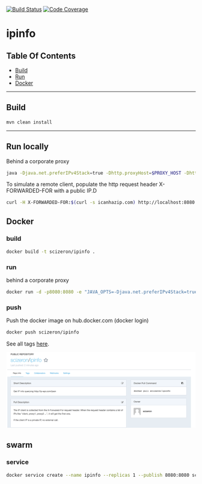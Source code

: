 [![Build Status](https://travis-ci.org/scizeron/ipinfo.svg?branch=master)](https://travis-ci.org/scizeron/ipinfo)
[![Code Coverage](https://img.shields.io/codecov/c/github/scizeron/ipinfo/master.svg)](https://codecov.io/github/scizeron/ipinfo?branch=master)

# ipinfo

## Table Of Contents
- [Build](#Build)
- [Run](#Run-locally)
- [Docker](#Docker)

---

## Build

```sh
mvn clean install
```
---

## Run locally 

Behind a corporate proxy

```sh
java -Djava.net.preferIPv4Stack=true -Dhttp.proxyHost=$PROXY_HOST -Dhttp.proxyPort=$PROXY_PORT -jar target/app.jar  
```

To simulate a remote client, populate the http request header X-FORWARDED-FOR with a public IP.D

```sh
curl -H X-FORWARDED-FOR:$(curl -s icanhazip.com) http://localhost:8080
```

## Docker

### build

```sh
docker build -t scizeron/ipinfo .
```

### run

behind a corporate proxy

```sh
docker run -d -p8080:8080 -e "JAVA_OPTS=-Djava.net.preferIPv4Stack=true -Dhttp.proxyHost=$PROXY_HOST -Dhttp.proxyPort=$PROXY_PORT" scizeron/ipinfo
```

### push 

Push the docker image on hub.docker.com (docker login)

```sh
docker push scizeron/ipinfo
```

See all tags [here](https://hub.docker.com/r/scizeron/ipinfo/tags/).

![docker-image](docs/images/dockerImage.png)

## swarm

### service

```sh
docker service create --name ipinfo --replicas 1 --publish 8080:8080 scizeron/ipinfo
```
